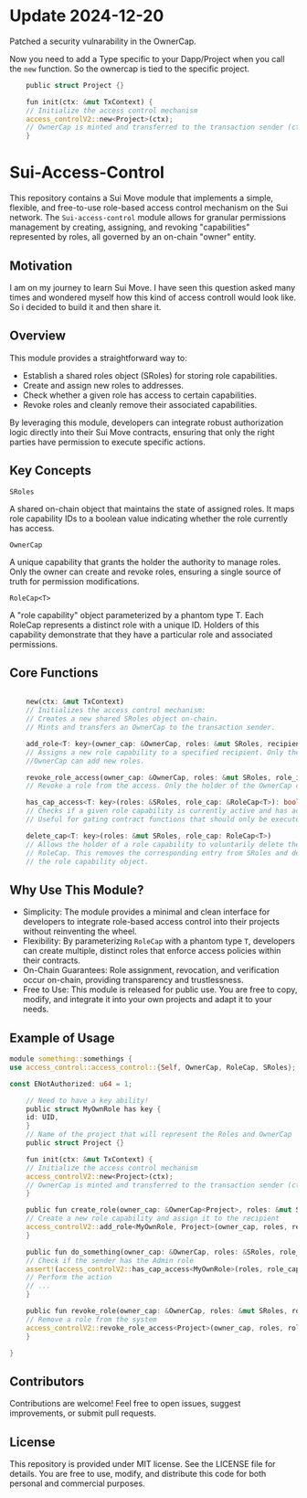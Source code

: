 # Update 2024-12-20
Patched a security vulnarability in the OwnerCap.

Now you need to add a Type specific to your Dapp/Project when you call the `new` function. 
So the ownercap is tied to the specific project. 

```rust
    public struct Project {}

    fun init(ctx: &mut TxContext) {
    // Initialize the access control mechanism
    access_controlV2::new<Project>(ctx);
    // OwnerCap is minted and transferred to the transaction sender (ctx)
    }
```

# Sui-Access-Control
This repository contains a Sui Move module that implements a simple, flexible, and free-to-use role-based access control mechanism on the Sui network. The `Sui-access-control` module allows for granular permissions management by creating, assigning, and revoking "capabilities" represented by roles, all governed by an on-chain "owner" entity.

## Motivation 
I am on my journey to learn Sui Move. I have seen this question asked many times and wondered myself how this kind of access controll would look like. So i decided to build it and then share it. 

## Overview

This module provides a straightforward way to:

  -  Establish a shared roles object (SRoles) for storing role capabilities.
  -  Create and assign new roles to addresses.
  -  Check whether a given role has access to certain capabilities.
  -  Revoke roles and cleanly remove their associated capabilities.

By leveraging this module, developers can integrate robust authorization logic directly into their Sui Move contracts, ensuring that only the right parties have permission to execute specific actions.
## Key Concepts
`SRoles`

A shared on-chain object that maintains the state of assigned roles. It maps role capability IDs to a boolean value indicating whether the role currently has access.

`OwnerCap`

A unique capability that grants the holder the authority to manage roles. Only the owner can create and revoke roles, ensuring a single source of truth for permission modifications.

`RoleCap<T>`

A "role capability" object parameterized by a phantom type T. Each RoleCap represents a distinct role with a unique ID. Holders of this capability demonstrate that they have a particular role and associated permissions.
## Core Functions
```rust 

    new(ctx: &mut TxContext)
    // Initializes the access control mechanism:
    // Creates a new shared SRoles object on-chain.
    // Mints and transfers an OwnerCap to the transaction sender.

    add_role<T: key>(owner_cap: &OwnerCap, roles: &mut SRoles, recipient: address, ctx: &mut TxContext)
    // Assigns a new role capability to a specified recipient. Only the holder of the 
    //OwnerCap can add new roles.

    revoke_role_access(owner_cap: &OwnerCap, roles: &mut SRoles, role_id: ID)
    // Revoke a role from the access. Only the holder of the OwnerCap can remove roles. 

    has_cap_access<T: key>(roles: &SRoles, role_cap: &RoleCap<T>): bool
    // Checks if a given role capability is currently active and has access rights. 
    // Useful for gating contract functions that should only be executed by certain roles.

    delete_cap<T: key>(roles: &mut SRoles, role_cap: RoleCap<T>)
    // Allows the holder of a role capability to voluntarily delete their 
    // RoleCap. This removes the corresponding entry from SRoles and destroys 
    // the role capability object.

```
## Why Use This Module?

- Simplicity: The module provides a minimal and clean interface for developers to integrate role-based access control into their projects without reinventing the wheel.
- Flexibility: By parameterizing `RoleCap` with a phantom type `T`, developers can create multiple, distinct roles that enforce access policies within their contracts.
- On-Chain Guarantees: Role assignment, revocation, and verification occur on-chain, providing transparency and trustlessness.
- Free to Use: This module is released for public use. You are free to copy, modify, and integrate it into your own projects and adapt it to your needs.

## Example of Usage

```rust
module something::somethings {
use access_control::access_control::{Self, OwnerCap, RoleCap, SRoles};

const ENotAuthorized: u64 = 1;

    // Need to have a key ability!
    public struct MyOwnRole has key {
    id: UID, 
    }
    // Name of the project that will represent the Roles and OwnerCap
    public struct Project {}

    fun init(ctx: &mut TxContext) {
    // Initialize the access control mechanism
    access_controlV2::new<Project>(ctx);
    // OwnerCap is minted and transferred to the transaction sender (ctx)
    }

    public fun create_role(owner_cap: &OwnerCap<Project>, roles: &mut SRoles, recipient: address, ctx: &mut TxContext) {
    // Create a new role capability and assign it to the recipient
    access_controlV2::add_role<MyOwnRole, Project>(owner_cap, roles, recipient, ctx);
    }

    public fun do_something(owner_cap: &OwnerCap, roles: &SRoles, role_cap: &RoleCap<MyOwnRole>, ctx: &mut TxContext) {
    // Check if the sender has the Admin role
    assert!(access_controlV2::has_cap_access<MyOwnRole>(roles, role_cap), ENotAuthorized);
    // Perform the action
    // ...
    }

    public fun revoke_role(owner_cap: &OwnerCap, roles: &mut SRoles, role_id: UID, ctx: &mut TxContext) {
    // Remove a role from the system
    access_controlV2::revoke_role_access<Project>(owner_cap, roles, role_id);
    }

}
```

## Contributors 
Contributions are welcome! Feel free to open issues, suggest improvements, or submit pull requests.  

## License
This repository is provided under MIT license. See the LICENSE file for details. You are free to use, modify, and distribute this code for both personal and commercial purposes.
